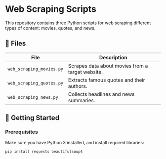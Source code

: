 # Web Scraping Scripts

This repository contains three Python scripts for web scraping different types of content: movies, quotes, and news.

## 📁 Files

| File                      | Description                                     |
|---------------------------|-------------------------------------------------|
| `web_scraping_movies.py`  | Scrapes data about movies from a target website. |
| `web_scraping_quotes.py`  | Extracts famous quotes and their authors.       |
| `web_scraping_news.py`    | Collects headlines and news summaries.         |

## 🚀 Getting Started

### Prerequisites

Make sure you have Python 3 installed, and install required libraries:

```bash
pip install requests beautifulsoup4
